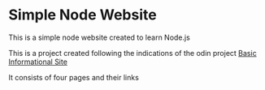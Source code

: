 # Simple Node Website

This is a simple node website created to learn Node.js

This is a project created following the indications of the odin project [Basic Informational Site](https://www.theodinproject.com/courses/nodejs/lessons/basic-informational-site?ref=lnav)

It consists of four pages and their links